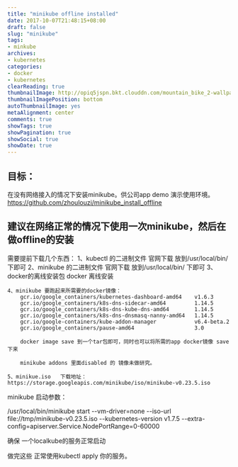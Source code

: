 ```yaml
---
title: "minikube offline installed"
date: 2017-10-07T21:48:15+08:00
draft: false
slug: "minikube"
tags:
- minkube
archives:
- kubernetes
categories:
- docker
- kubernetes
clearReading: true
thumbnailImage: http://opiq5jspn.bkt.clouddn.com/mountain_bike_2-wallpaper-3840x2400.jpg
thumbnailImagePosition: bottom
autoThumbnailImage: yes
metaAlignment: center
comments: true
showTags: true
showPagination: true
showSocial: true
showDate: true
---
```



## 目标：
在没有网络接入的情况下安装minikube。供公司app demo 演示使用环境。
https://github.com/zhoulouzi/minikube_install_offline
## 建议在网络正常的情况下使用一次minikube，然后在做offline的安装

需要提前下载几个东西：
    1、kubectl 的二进制文件 官网下载 放到/usr/local/bin/ 下即可
    2、minikube 的二进制文件 官网下载 放到/usr/local/bin/ 下即可
    3、docker的离线安装包 docker 离线安装

    4、minikube 要跑起来所需要的docker镜像：
        gcr.io/google_containers/kubernetes-dashboard-amd64    v1.6.3
        gcr.io/google_containers/k8s-dns-sidecar-amd64         1.14.5
        gcr.io/google_containers/k8s-dns-kube-dns-amd64        1.14.5
        gcr.io/google_containers/k8s-dns-dnsmasq-nanny-amd64   1.14.5
        gcr.io/google-containers/kube-addon-manager            v6.4-beta.2
        gcr.io/google_containers/pause-amd64                   3.0

        docker image save 到一个tar包即可，同时也可以将所需的app docker镜像 save下来

        minikube addons 里面disabled 的 镜像未做研究。

    5、minikue.iso   下载地址：https://storage.googleapis.com/minikube/iso/minikube-v0.23.5.iso


minikube 启动参数：

/usr/local/bin/minikube start --vm-driver=none --iso-url file://tmp/minikube-v0.23.5.iso --kubernetes-version v1.7.5 --extra-config=apiserver.Service.NodePortRange=0-60000

确保 一个localkube的服务正常启动

做完这些 正常使用kubectl apply 你的服务。

